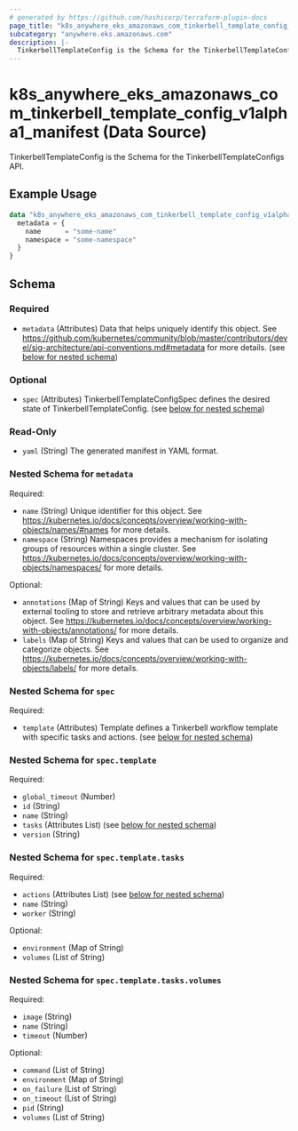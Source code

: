 ```yaml
---
# generated by https://github.com/hashicorp/terraform-plugin-docs
page_title: "k8s_anywhere_eks_amazonaws_com_tinkerbell_template_config_v1alpha1_manifest Data Source - terraform-provider-k8s"
subcategory: "anywhere.eks.amazonaws.com"
description: |-
  TinkerbellTemplateConfig is the Schema for the TinkerbellTemplateConfigs API.
---
```


# k8s_anywhere_eks_amazonaws_com_tinkerbell_template_config_v1alpha1_manifest (Data Source)

TinkerbellTemplateConfig is the Schema for the TinkerbellTemplateConfigs API.

## Example Usage

```terraform
data "k8s_anywhere_eks_amazonaws_com_tinkerbell_template_config_v1alpha1_manifest" "example" {
  metadata = {
    name      = "some-name"
    namespace = "some-namespace"
  }
}
```

<!-- schema generated by tfplugindocs -->
## Schema

### Required

- `metadata` (Attributes) Data that helps uniquely identify this object. See https://github.com/kubernetes/community/blob/master/contributors/devel/sig-architecture/api-conventions.md#metadata for more details. (see [below for nested schema](#nestedatt--metadata))

### Optional

- `spec` (Attributes) TinkerbellTemplateConfigSpec defines the desired state of TinkerbellTemplateConfig. (see [below for nested schema](#nestedatt--spec))

### Read-Only

- `yaml` (String) The generated manifest in YAML format.

<a id="nestedatt--metadata"></a>
### Nested Schema for `metadata`

Required:

- `name` (String) Unique identifier for this object. See https://kubernetes.io/docs/concepts/overview/working-with-objects/names/#names for more details.
- `namespace` (String) Namespaces provides a mechanism for isolating groups of resources within a single cluster. See https://kubernetes.io/docs/concepts/overview/working-with-objects/namespaces/ for more details.

Optional:

- `annotations` (Map of String) Keys and values that can be used by external tooling to store and retrieve arbitrary metadata about this object. See https://kubernetes.io/docs/concepts/overview/working-with-objects/annotations/ for more details.
- `labels` (Map of String) Keys and values that can be used to organize and categorize objects. See https://kubernetes.io/docs/concepts/overview/working-with-objects/labels/ for more details.


<a id="nestedatt--spec"></a>
### Nested Schema for `spec`

Required:

- `template` (Attributes) Template defines a Tinkerbell workflow template with specific tasks and actions. (see [below for nested schema](#nestedatt--spec--template))

<a id="nestedatt--spec--template"></a>
### Nested Schema for `spec.template`

Required:

- `global_timeout` (Number)
- `id` (String)
- `name` (String)
- `tasks` (Attributes List) (see [below for nested schema](#nestedatt--spec--template--tasks))
- `version` (String)

<a id="nestedatt--spec--template--tasks"></a>
### Nested Schema for `spec.template.tasks`

Required:

- `actions` (Attributes List) (see [below for nested schema](#nestedatt--spec--template--tasks--actions))
- `name` (String)
- `worker` (String)

Optional:

- `environment` (Map of String)
- `volumes` (List of String)

<a id="nestedatt--spec--template--tasks--actions"></a>
### Nested Schema for `spec.template.tasks.volumes`

Required:

- `image` (String)
- `name` (String)
- `timeout` (Number)

Optional:

- `command` (List of String)
- `environment` (Map of String)
- `on_failure` (List of String)
- `on_timeout` (List of String)
- `pid` (String)
- `volumes` (List of String)
